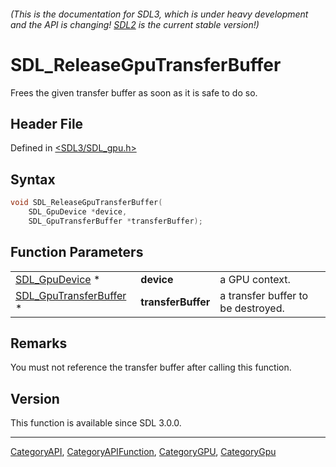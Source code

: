 ###### (This is the documentation for SDL3, which is under heavy development and the API is changing! [SDL2](https://wiki.libsdl.org/SDL2/) is the current stable version!)
# SDL_ReleaseGpuTransferBuffer

Frees the given transfer buffer as soon as it is safe to do so.

## Header File

Defined in [<SDL3/SDL_gpu.h>](https://github.com/libsdl-org/SDL/blob/main/include/SDL3/SDL_gpu.h)

## Syntax

```c
void SDL_ReleaseGpuTransferBuffer(
    SDL_GpuDevice *device,
    SDL_GpuTransferBuffer *transferBuffer);
```

## Function Parameters

|                                                  |                    |                                    |
| ------------------------------------------------ | ------------------ | ---------------------------------- |
| [SDL_GpuDevice](SDL_GpuDevice) *                 | **device**         | a GPU context.                     |
| [SDL_GpuTransferBuffer](SDL_GpuTransferBuffer) * | **transferBuffer** | a transfer buffer to be destroyed. |

## Remarks

You must not reference the transfer buffer after calling this function.

## Version

This function is available since SDL 3.0.0.

----
[CategoryAPI](CategoryAPI), [CategoryAPIFunction](CategoryAPIFunction), [CategoryGPU](CategoryGPU), [CategoryGpu](CategoryGpu)


